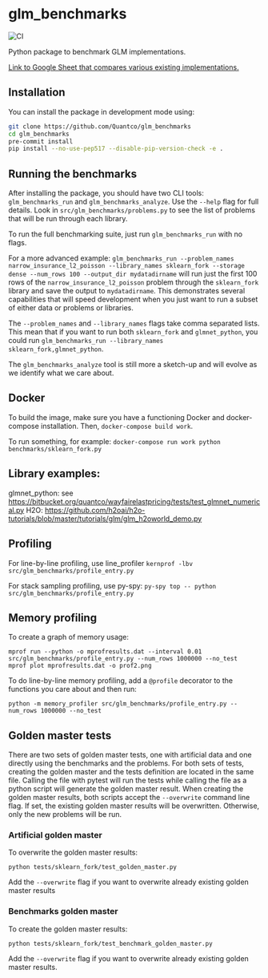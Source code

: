 # glm_benchmarks

![CI](https://github.com/Quantco/glm_benchmarks/workflows/CI/badge.svg)

Python package to benchmark GLM implementations. 

[Link to Google Sheet that compares various existing implementations.](https://docs.google.com/spreadsheets/d/1C-n3YTzPR47Sf8M04eEaX4RbNomM13dk_BZaPHGgWXg/edit)

## Installation

You can install the package in development mode using:

```bash
git clone https://github.com/Quantco/glm_benchmarks
cd glm_benchmarks
pre-commit install
pip install --no-use-pep517 --disable-pip-version-check -e .
```

## Running the benchmarks

After installing the package, you should have two CLI tools: `glm_benchmarks_run` and `glm_benchmarks_analyze`. Use the `--help` flag for full details. Look in `src/glm_benchmarks/problems.py` to see the list of problems that will be run through each library. 

To run the full benchmarking suite, just run `glm_benchmarks_run` with no flags. 

For a more advanced example: `glm_benchmarks_run --problem_names narrow_insurance_l2_poisson --library_names sklearn_fork --storage dense --num_rows 100 --output_dir mydatadirname` will run just the first 100 rows of the `narrow_insurance_l2_poisson` problem through the `sklearn_fork` library and save the output to `mydatadirname`. This demonstrates several capabilities that will speed development when you just want to run a subset of either data or problems or libraries. 

The `--problem_names` and `--library_names` flags take comma separated lists. This mean that if you want to run both `sklearn_fork` and `glmnet_python`, you could run `glm_benchmarks_run --library_names sklearn_fork,glmnet_python`.

The `glm_benchmarks_analyze` tool is still more a sketch-up and will evolve as we identify what we care about.

## Docker

To build the image, make sure you have a functioning Docker and docker-compose installation. Then, `docker-compose build work`.

To run something, for example: `docker-compose run work python benchmarks/sklearn_fork.py`

## Library examples:

glmnet_python: see https://bitbucket.org/quantco/wayfairelastpricing/tests/test_glmnet_numerical.py
H2O: https://github.com/h2oai/h2o-tutorials/blob/master/tutorials/glm/glm_h2oworld_demo.py

## Profiling

For line-by-line profiling, use line_profiler `kernprof -lbv src/glm_benchmarks/profile_entry.py`

For stack sampling profiling, use py-spy: `py-spy top -- python src/glm_benchmarks/profile_entry.py`

## Memory profiling

To create a graph of memory usage:
```
mprof run --python -o mprofresults.dat --interval 0.01 src/glm_benchmarks/profile_entry.py --num_rows 1000000 --no_test
mprof plot mprofresults.dat -o prof2.png
```

To do line-by-line memory profiling, add a `@profile` decorator to the functions you care about and then run:
```
python -m memory_profiler src/glm_benchmarks/profile_entry.py --num_rows 1000000 --no_test
```

## Golden master tests

There are two sets of golden master tests, one with artificial data and one directly using the benchmarks and the problems. For both sets of tests, creating the golden master and the tests definition are located in the same file. Calling the file with pytest will run the tests while calling the file as a python script will generate the golden master result. When creating the golden master results, both scripts accept the `--overwrite` command line flag. If set, the existing golden master results will be overwritten. Otherwise, only the new problems will be run.

### Artificial golden master

To overwrite the golden master results:
```
python tests/sklearn_fork/test_golden_master.py
```

Add the `--overwrite` flag if you want to overwrite already existing golden master results

### Benchmarks golden master
To create the golden master results:
```
python tests/sklearn_fork/test_benchmark_golden_master.py
```

Add the `--overwrite` flag if you want to overwrite already existing golden master results.

